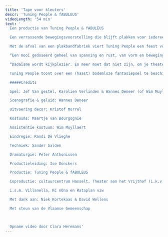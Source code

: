 ```yaml
---
title: 'Tape voor kleuters'
descr: 'Tuning People & fABULEUS'
videoLength: '54 min'
text: '
  Een productie van Tuning People & fABULEUS

  Een verrassende bewegingsvoorstelling die blijft plakken voor iedereen vanaf 4 jaar.

  Met de afval van een plakbandfabriek viert Tuning People een feest voor de verbeelding. Chaplin-figuurtjes zoeken hun weg door een doolhof van plakbandlinten, kopvoeters en vogelbekdieren duiken op en om het kinderparadijs compleet te maken zijn er plakslingers, plakoorbellen en tonnen vol plaksnoep.

  “Een mooi gedoseerd geheel van spanning en rust, van vorm en beweging, met veel humor en aanstekelijk spelplezier.” De Bond

  “Dadaïsme wordt kijkplezier. En meer moet dat niet zijn, om je theaterbeleving los te koppelen van je geboortejaar.” De Standaard“

  Tuning People toont over een (haast) bodemloze fantasiepoel te beschikken waaruit men het ene (te) gekke idee na het andere hengelt.” Knack

  #####Credits

  Spel: Jef Van gestel, Karolien Verlinden & Wannes Deneer (of Wim Muyllaert)  

  Scenografie & geluid: Wannes Deneer

  Uitvoering decor: Kristof Morrel

  Kostuums: Maartje van Bourgognie

  Assistentie kostuum: Wim Muyllaert

  Eindregie: Randi De Vlieghe

  Techniek: Sander Salden

  Dramaturgie: Peter Anthonissen

  Productieleiding: Ise Donckers

  Productie: Tuning People & fABULEUS

  Coproductie: cultuurcentrum Hasselt, Theater aan het Vrijthof (i.k.v. de Interlimburgse subsidies) & Krokusfestival

  i.s.m. Villanella, KC nOna en Rataplan vzw

  Met dank aan: Niek Kortekaas & David Wellens

  Met steun van de Vlaamse Gemeenschap

  ‍

  Opname video door Clara Heremans'
---
```


